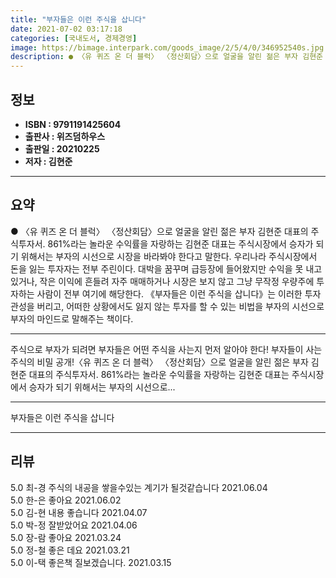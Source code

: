 ```yaml
---
title: "부자들은 이런 주식을 삽니다"
date: 2021-07-02 03:17:18
categories: [국내도서, 경제경영]
image: https://bimage.interpark.com/goods_image/2/5/4/0/346952540s.jpg
description: ● 〈유 퀴즈 온 더 블럭〉 〈정산회담〉으로 얼굴을 알린 젊은 부자 김현준 대표의 주식투자서. 861%라는 놀라운 수익률을 자랑하는 김현준 대표는 주식시장에서 승자가 되기 위해서는 부자의 시선으로 시장을 바라봐야 한다고 말한다. 우리나라 주식시장에서 돈을 잃는 투자자는 전부 주린이다.
---
```


## **정보**

- **ISBN : 9791191425604**
- **출판사 : 위즈덤하우스**
- **출판일 : 20210225**
- **저자 : 김현준**

------



## **요약**

●  〈유 퀴즈 온 더 블럭〉 〈정산회담〉으로 얼굴을 알린 젊은 부자 김현준 대표의 주식투자서. 861%라는 놀라운 수익률을 자랑하는 김현준 대표는 주식시장에서 승자가 되기 위해서는 부자의 시선으로 시장을 바라봐야 한다고 말한다. 우리나라 주식시장에서 돈을 잃는 투자자는 전부 주린이다. 대박을 꿈꾸며 급등장에 들어왔지만 수익을 못 내고 있거나, 작은 이익에 흔들려 자주 매매하거나 시장은 보지 않고 그냥 무작정 우량주에 투자하는 사람이 전부 여기에 해당한다. 《부자들은 이런 주식을 삽니다》는 이러한 투자 관성을 버리고, 어떠한 상황에서도 잃지 않는 투자를 할 수 있는 비법을 부자의 시선으로 부자의 마인드로 말해주는 책이다.

------

주식으로 부자가 되려면 부자들은 어떤 주식을 사는지 먼저 알아야 한다!
부자들이 사는 주식의 비밀 공개!〈유 퀴즈 온 더 블럭〉 〈정산회담〉으로 얼굴을 알린 젊은 부자 김현준 대표의 주식투자서. 861%라는 놀라운 수익률을 자랑하는 김현준 대표는 주식시장에서 승자가 되기 위해서는 부자의 시선으로... 

------


부자들은 이런 주식을 삽니다 

------


## **리뷰** 

5.0 최-경 주식의 내공을 쌓을수있는 계기가 될것같습니다 2021.06.04 <br/>5.0 한-은 좋아요 2021.06.02 <br/>5.0 김-현 내용 좋습니다 2021.04.07 <br/>5.0 박-정 잘받았어요 2021.04.06 <br/>5.0 장-람 좋아요 2021.03.24 <br/>5.0 정-철 좋은 데요 2021.03.21 <br/>5.0 이-택 좋은책 질보겠습니다. 2021.03.15 <br/>
